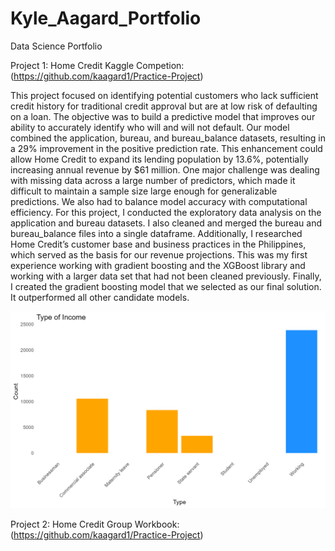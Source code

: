 # Kyle_Aagard_Portfolio
Data Science Portfolio

Project 1: Home Credit Kaggle Competion: (https://github.com/kaagard1/Practice-Project)

This project focused on identifying potential customers who lack sufficient credit history for traditional credit approval but are at low risk of defaulting on a loan. The objective was to build a predictive model that improves our ability to accurately identify who will and will not default. Our model combined the application, bureau, and bureau_balance datasets, resulting in a 29% improvement in the positive prediction rate. This enhancement could allow Home Credit to expand its lending population by 13.6%, potentially increasing annual revenue by $61 million. One major challenge was dealing with missing data across a large number of predictors, which made it difficult to maintain a sample size large enough for generalizable predictions. We also had to balance model accuracy with computational efficiency. For this project, I conducted the exploratory data analysis on the application and bureau datasets. I also cleaned and merged the bureau and bureau_balance files into a single dataframe. Additionally, I researched Home Credit’s customer base and business practices in the Philippines, which served as the basis for our revenue projections. This was my first experience working with gradient boosting and the XGBoost library and working with a larger data set that had not been cleaned previously. Finally, I created the gradient boosting model that we selected as our final solution. It outperformed all other candidate models.

![](https://raw.githubusercontent.com/kaagard1/Kyle_Aagard_Portfolio/main/images/education_plot.png)


Project 2: Home Credit Group Workbook: (https://github.com/kaagard1/Practice-Project)
